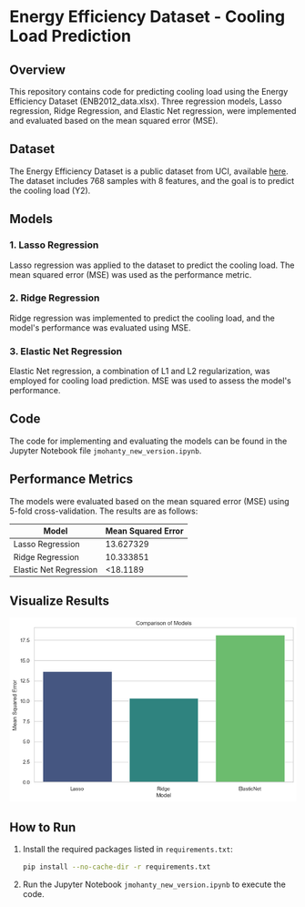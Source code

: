 # Energy Efficiency Dataset - Cooling Load Prediction

## Overview

This repository contains code for predicting cooling load using the Energy Efficiency Dataset (ENB2012_data.xlsx). Three regression models, Lasso regression, Ridge Regression, and Elastic Net regression, were implemented and evaluated based on the mean squared error (MSE).

## Dataset

The Energy Efficiency Dataset is a public dataset from UCI, available [here](https://archive.ics.uci.edu/ml/datasets/Energy+efficiency). The dataset includes 768 samples with 8 features, and the goal is to predict the cooling load (Y2).

## Models

### 1. Lasso Regression
Lasso regression was applied to the dataset to predict the cooling load. The mean squared error (MSE) was used as the performance metric.

### 2. Ridge Regression
Ridge regression was implemented to predict the cooling load, and the model's performance was evaluated using MSE.

### 3. Elastic Net Regression
Elastic Net regression, a combination of L1 and L2 regularization, was employed for cooling load prediction. MSE was used to assess the model's performance.

## Code

The code for implementing and evaluating the models can be found in the Jupyter Notebook file `jmohanty_new_version.ipynb`.

## Performance Metrics

The models were evaluated based on the mean squared error (MSE) using 5-fold cross-validation. The results are as follows:

| Model               | Mean Squared Error |
|---------------------|--------------------|
| Lasso Regression    | 13.627329       |
| Ridge Regression    | 10.333851       |
| Elastic Net Regression | <18.1189       |

## Visualize Results

![Display Image](https://github.com/Janmejay1998/CS-559-B-Machine-Learning-Fundamentals-And-Applications/blob/main/Homework%20Assignment%201/Results/models_comparision.png)

## How to Run

1. Install the required packages listed in `requirements.txt`:
   ```bash
   pip install --no-cache-dir -r requirements.txt
   ```
2. Run the Jupyter Notebook `jmohanty_new_version.ipynb` to execute the code.